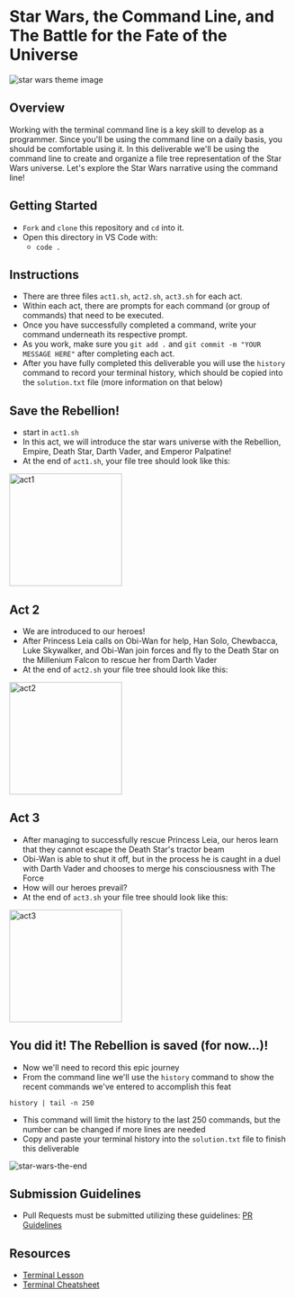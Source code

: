# Star Wars, the Command Line, and The Battle for the Fate of the Universe

![star wars theme image](https://res.cloudinary.com/ahonore42/image/upload/v1611100619/starwars-canon-banner_silgff.jpg)

## Overview
Working with the terminal command line is a key skill to develop as a programmer. Since you'll be using the command line on a daily basis, you should be comfortable using it. In this deliverable we'll be using the command line to create and organize a file tree representation of the Star Wars universe. Let's explore the Star Wars narrative using the command line!

## Getting Started
* `Fork` and `clone` this repository and `cd` into it.
* Open this directory in VS Code with:
    * `code .`

## Instructions
* There are three files `act1.sh`, `act2.sh`, `act3.sh` for each act. 
* Within each act, there are prompts for each command (or group of commands) that need to be executed.
* Once you have successfully completed a command, write your command underneath its respective prompt.
* As you work, make sure you `git add .` and `git commit -m "YOUR MESSAGE HERE"` after completing each act.
* After you have fully completed this deliverable you will use the `history` command to record your terminal history, which should be copied into the `solution.txt` file (more information on that below)

## Save the Rebellion!
* start in `act1.sh`
* In this act, we will introduce the star wars universe with the Rebellion, Empire, Death Star, Darth Vader, and Emperor Palpatine!
* At the end of `act1.sh`, your file tree should look like this:

<img height=200 src="https://res.cloudinary.com/ahonore42/image/upload/v1611102583/ga/act1.png" alt="act1" />

## Act 2
* We are introduced to our heroes!
* After Princess Leia calls on Obi-Wan for help, Han Solo, Chewbacca, Luke Skywalker, and Obi-Wan join forces and fly to the Death Star on the Millenium Falcon to rescue her from Darth Vader
* At the end of `act2.sh` your file tree should look like this:

<img height=200 src="https://res.cloudinary.com/ahonore42/image/upload/v1611102604/ga/act2.png" alt="act2" />

## Act 3 
* After managing to successfully rescue Princess Leia, our heros learn that they cannot escape the Death Star's tractor beam
* Obi-Wan is able to shut it off, but in the process he is caught in a duel with Darth Vader and chooses to merge his consciousness with The Force
* How will our heroes prevail?
* At the end of `act3.sh` your file tree should look like this:

<img height=200 src="https://res.cloudinary.com/ahonore42/image/upload/v1611102619/ga/act3.png" alt="act3" />

## You did it! The Rebellion is saved (for now...)!
* Now we'll need to record this epic journey
* From the command line we'll use the `history` command to show the recent commands we've entered to accomplish this feat
```
history | tail -n 250
```
* This command will limit the history to the last 250 commands, but the number can be changed if more lines are needed
* Copy and paste your terminal history into the `solution.txt` file to finish this deliverable

![star-wars-the-end](https://media.giphy.com/media/iQn33nEos213i/giphy.gif)

## Submission Guidelines
* Pull Requests must be submitted utilizing these guidelines: [PR Guidelines](https://github.com/SEI-R-4-26/template_pull_request)

## Resources
* [Terminal Lesson](https://github.com/SEI-R-1-25/u1_lesson_terminal)
* [Terminal Cheatsheet](https://gist.github.com/cferdinandi/ef665330286fd5d7127d)

